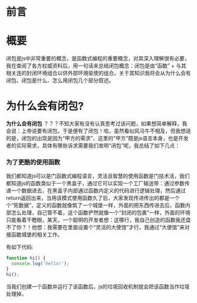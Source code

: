 # 前言
# 概要
闭包是js中非常重要的概念，是函数式编程的重要概念，对其深入理解很有必要，我在查阅了各方权威资料后，用一句话来总结闭包概念：闭包是由“函数” + 与其相关连的封闭环境组合以供外部环境驱使的组合。关于其知识我将会从为什么会有闭包、闭包是什么、怎么用闭包几个部分叙述。
# 为什么会有闭包?

**为什么会有闭包**  ？？？不知大家有没有认真思考过该问题，如果想简单解释，我会说：上帝说要有闭包，于是便有了闭包！哈，虽然看似风马牛不相及，但我想说的是，闭包的出现是因为“甲方的需求”，这里的“甲方”既是js语言本身，也是开发者的实际需求，具体有哪些诉求需要我们发明“闭包”呢，我总结了如下几点：
### 为了更酷的使用函数
我们都知道js可以是门函数式编程语言，灵活且智慧的使用函数是门技术活，我们都知道js的函数类似于一个黑盒子，通过它可以实现一个工厂输送带：通过参数传递一个数据进去，在黑盒子内部通过函数内定义的代码进行逻辑处理，然后通过return返回出来，当用该模式使用函数久了后，大家发现传进传出的都是一个个“死数据”，定义的函数就像筑了一个城堡一样，外面的把东西传进去后，函数内部怎么处理，自己管不着，这个函数俨然就像一个“封闭的包裹”一样，外面的环境只能看着干瞪眼，某天，一个聪明的开发者想：这哪行，我自己创造的函数我还盘不了你？！他想：我需要在里面设置个“灵活的大使馆”才行，我通过“大使馆”来对接函数城堡的相关工作。


有如下代码:
```js
function hi() {
  console.log('hello!');
}
hi();
```
当我们创建一个函数并运行了该函数后，js的垃圾回收机制就会把该函数当作垃圾处理掉，